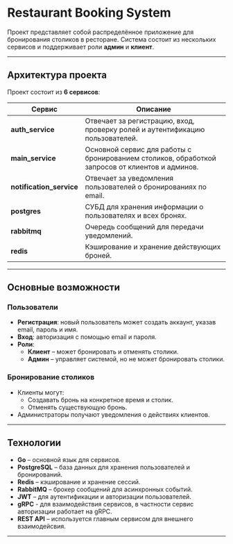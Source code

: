 # Restaurant Booking System

Проект представляет собой распределённое приложение для бронирования столиков в ресторане. Система состоит из нескольких сервисов и поддерживает роли **админ** и **клиент**.

---

## Архитектура проекта

Проект состоит из **6 сервисов**:

| Сервис | Описание |
|--------|----------|
| **auth_service** | Отвечает за регистрацию, вход, проверку ролей и аутентификацию пользователей. |
| **main_service** | Основной сервис для работы с бронированием столиков, обработкой запросов от клиентов и админов. |
| **notification_service** | Отвечает за уведомления пользователей о бронированиях по email. |
| **postgres** | СУБД для хранения информации о пользователях и всех бронях. |
| **rabbitmq** | Очередь сообщений для передачи уведомлений. |
| **redis** | Кэширование и хранение действующих броней. |

---

## Основные возможности

### Пользователи
- **Регистрация**: новый пользователь может создать аккаунт, указав email, пароль и имя.
- **Вход**: авторизация с помощью email и пароля.
- **Роли**:
  - **Клиент** – может бронировать и отменять столики.
  - **Админ** – управляет системой, но не может бронировать столики.

### Бронирование столиков
- Клиенты могут:
  - Создавать бронь на конкретное время и столик.
  - Отменять существующую бронь.
- Администраторы получают уведомления о действиях клиентов.

---

## Технологии
- **Go** – основной язык для сервисов.
- **PostgreSQL** – база данных для хранения пользователей и бронирований.
- **Redis** – кэширование и хранение сессий.
- **RabbitMQ** – брокер сообщений для асинхронных событий.
- **JWT** – для аутентификации и авторизации пользователей.
- **gRPC** - для взаимодействия сервисов, в частности сервис авторизации работает на gRPC.
- **REST API** – используется главным сервисом для внешнего взаимодейсвия.
---